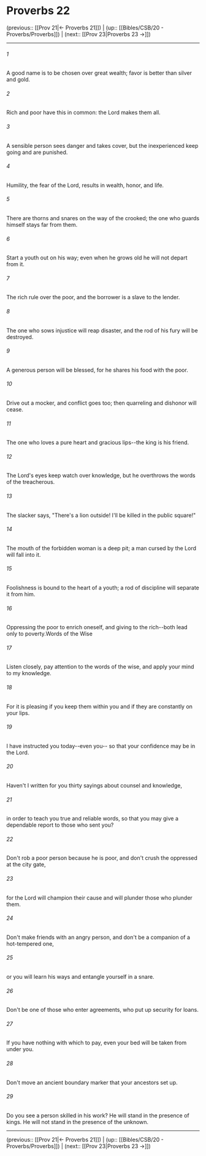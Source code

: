 # Proverbs 22

(previous:: [[Prov 21|← Proverbs 21]]) | (up:: [[Bibles/CSB/20 - Proverbs/Proverbs]]) | (next:: [[Prov 23|Proverbs 23 →]])

***


###### 1 
A good name is to be chosen over great wealth; favor is better than silver and gold. 

###### 2 
Rich and poor have this in common: the Lord makes them all. 

###### 3 
A sensible person sees danger and takes cover, but the inexperienced keep going and are punished. 

###### 4 
Humility, the fear of the Lord, results in wealth, honor, and life. 

###### 5 
There are thorns and snares on the way of the crooked; the one who guards himself stays far from them. 

###### 6 
Start a youth out on his way; even when he grows old he will not depart from it. 

###### 7 
The rich rule over the poor, and the borrower is a slave to the lender. 

###### 8 
The one who sows injustice will reap disaster, and the rod of his fury will be destroyed. 

###### 9 
A generous person will be blessed, for he shares his food with the poor. 

###### 10 
Drive out a mocker, and conflict goes too; then quarreling and dishonor will cease. 

###### 11 
The one who loves a pure heart and gracious lips--the king is his friend. 

###### 12 
The Lord's eyes keep watch over knowledge, but he overthrows the words of the treacherous. 

###### 13 
The slacker says, "There's a lion outside! I'll be killed in the public square!" 

###### 14 
The mouth of the forbidden woman is a deep pit; a man cursed by the Lord will fall into it. 

###### 15 
Foolishness is bound to the heart of a youth; a rod of discipline will separate it from him. 

###### 16 
Oppressing the poor to enrich oneself, and giving to the rich--both lead only to poverty.Words of the Wise 

###### 17 
Listen closely, pay attention to the words of the wise, and apply your mind to my knowledge. 

###### 18 
For it is pleasing if you keep them within you and if they are constantly on your lips. 

###### 19 
I have instructed you today--even you-- so that your confidence may be in the Lord. 

###### 20 
Haven't I written for you thirty sayings about counsel and knowledge, 

###### 21 
in order to teach you true and reliable words, so that you may give a dependable report to those who sent you? 

###### 22 
Don't rob a poor person because he is poor, and don't crush the oppressed at the city gate, 

###### 23 
for the Lord will champion their cause and will plunder those who plunder them. 

###### 24 
Don't make friends with an angry person, and don't be a companion of a hot-tempered one, 

###### 25 
or you will learn his ways and entangle yourself in a snare. 

###### 26 
Don't be one of those who enter agreements, who put up security for loans. 

###### 27 
If you have nothing with which to pay, even your bed will be taken from under you. 

###### 28 
Don't move an ancient boundary marker that your ancestors set up. 

###### 29 
Do you see a person skilled in his work? He will stand in the presence of kings. He will not stand in the presence of the unknown.

***

(previous:: [[Prov 21|← Proverbs 21]]) | (up:: [[Bibles/CSB/20 - Proverbs/Proverbs]]) | (next:: [[Prov 23|Proverbs 23 →]])
